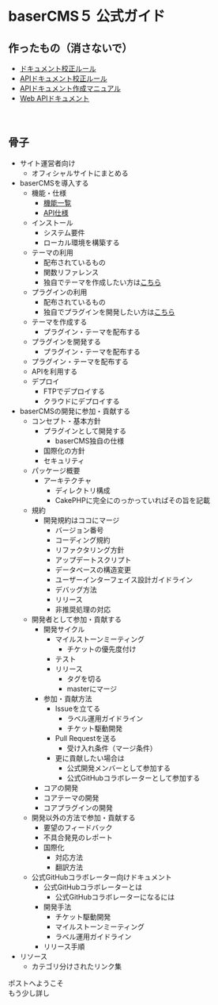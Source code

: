 # baserCMS５ 公式ガイド

## 作ったもの（消さないで）
- [ドキュメント校正ルール](doc_writing/document_writing_rules)
- [APIドキュメント校正ルール](doc_writing/api_document_writing_rules)
- [APIドキュメント作成マニュアル](doc_writing/api_document_writing_manual)
- [Web APIドキュメント](web_api/index)

　
## 骨子

- サイト運営者向け
    - オフィシャルサイトにまとめる
- baserCMSを導入する
    - 機能・仕様
        - [機能一覧]()
        - [API仕様]()
    - インストール
        - システム要件
        - ローカル環境を構築する
    - テーマの利用
        - 配布されているもの
        - 関数リファレンス
        - 独自でテーマを作成したい方は[こちら](テーマを作成する)
    - プラグインの利用
        - 配布されているもの
        - 独自でプラグインを開発したい方は[こちら](プラグインを開発する)
    - テーマを作成する
        - プラグイン・テーマを配布する
    - プラグインを開発する
        - プラグイン・テーマを配布する
    - プラグイン・テーマを配布する
    - APIを利用する
    - デプロイ
        - FTPでデプロイする
        - クラウドにデプロイする
- baserCMSの開発に参加・貢献する
    - コンセプト・基本方針
        - プラグインとして開発する
            - baserCMS独自の仕様
        - 国際化の方針
        - セキュリティ
    - パッケージ概要
        - アーキテクチャ
            - ディレクトリ構成
            - CakePHPに完全にのっかっていればその旨を記載
    - 規約
        - 開発規約はココにマージ
            - バージョン番号
            - コーディング規約
            - リファクタリング方針
            - アップデートスクリプト
            - データベースの構造変更
            - ユーザーインターフェイス設計ガイドライン
            - デバッグ方法
            - リリース
            - 非推奨処理の対応
    - 開発者として参加・貢献する
        - 開発サイクル
            - マイルストーンミーティング
                - チケットの優先度付け
            - テスト
            - リリース
                - タグを切る
                - masterにマージ
        - 参加・貢献方法
            - Issueを立てる
                - ラベル運用ガイドライン
                - チケット駆動開発
            - Pull Requestを送る
                - 受け入れ条件（マージ条件）
            - 更に貢献したい場合は
                - 公式開発メンバーとして参加する
                - 公式GitHubコラボレーターとして参加する
        - コアの開発
        - コアテーマの開発
        - コアプラグインの開発
    - 開発以外の方法で参加・貢献する
        - 要望のフィードバック
        - 不具合発見のレポート
        - 国際化
            - 対応方法
            - 翻訳方法
    - 公式GitHubコラボレーター向けドキュメント
        - 公式GitHubコラボレーターとは
            - 公式GitHubコラボレーターになるには
        - 開発手法
            - チケット駆動開発
            - マイルストーンミーティング
            - ラベル運用ガイドライン
        - リリース手順
- リソース
    - カテゴリ分けされたリンク集

ポストへようこそ  
もう少し詳し
